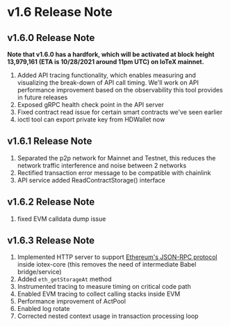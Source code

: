 # v1.6 Release Note

## v1.6.0 Release Note
**Note that v1.6.0 has a hardfork, which will be activated at block height
13,979,161 (ETA is 10/28/2021 around 11pm UTC) on IoTeX mainnet.**
1. Added API tracing functionality, which enables measuring and visualizing the
break-down of API call timing. We'll work on API performance improvement based
on the observability this tool provides in future releases
2. Exposed gRPC health check point in the API server
3. Fixed contract read issue for certain smart contracts we've seen earlier
4. ioctl tool can export private key from HDWallet now

## v1.6.1 Release Note
1. Separated the p2p network for Mainnet and Testnet, this reduces the network
traffic interference and noise between 2 networks
2. Rectified transaction error message to be compatible with chainlink
3. API service added ReadContractStorage() interface

## v1.6.2 Release Note
1. fixed EVM calldata dump issue

## v1.6.3 Release Note
1. Implemented HTTP server to support [Ethereum's JSON-RPC protocol](https://eth.wiki/json-rpc/API) 
inside iotex-core (this removes the need of intermediate Babel bridge/service)
2. Added `eth_getStorageAt` method
3. Instrumented tracing to measure timing on critical code path
4. Enabled EVM tracing to collect calling stacks inside EVM
5. Performance improvement of ActPool
6. Enabled log rotate
7. Corrected nested context usage in transaction processing loop
